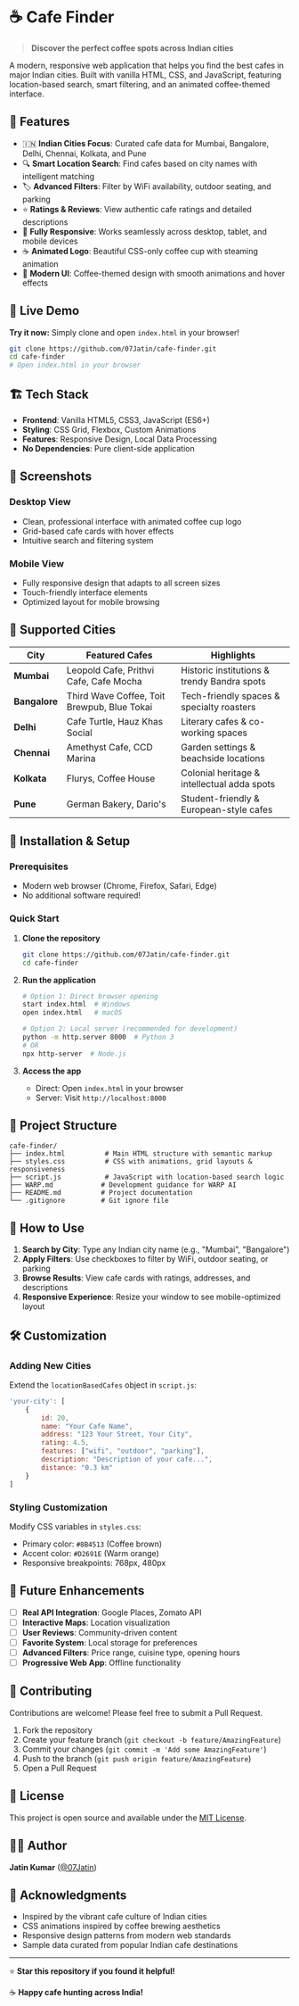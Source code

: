 # ☕ Cafe Finder

> **Discover the perfect coffee spots across Indian cities**

A modern, responsive web application that helps you find the best cafes in major Indian cities. Built with vanilla HTML, CSS, and JavaScript, featuring location-based search, smart filtering, and an animated coffee-themed interface.

## 🌟 Features

- 🇮🇳 **Indian Cities Focus**: Curated cafe data for Mumbai, Bangalore, Delhi, Chennai, Kolkata, and Pune
- 🔍 **Smart Location Search**: Find cafes based on city names with intelligent matching
- 🏷️ **Advanced Filters**: Filter by WiFi availability, outdoor seating, and parking
- ⭐ **Ratings & Reviews**: View authentic cafe ratings and detailed descriptions
- 📱 **Fully Responsive**: Works seamlessly across desktop, tablet, and mobile devices
- ☕ **Animated Logo**: Beautiful CSS-only coffee cup with steaming animation
- 🎨 **Modern UI**: Coffee-themed design with smooth animations and hover effects

## 🚀 Live Demo

**Try it now:** Simply clone and open `index.html` in your browser!

```bash
git clone https://github.com/07Jatin/cafe-finder.git
cd cafe-finder
# Open index.html in your browser
```

## 🏗️ Tech Stack

- **Frontend**: Vanilla HTML5, CSS3, JavaScript (ES6+)
- **Styling**: CSS Grid, Flexbox, Custom Animations
- **Features**: Responsive Design, Local Data Processing
- **No Dependencies**: Pure client-side application

## 📱 Screenshots

### Desktop View
- Clean, professional interface with animated coffee cup logo
- Grid-based cafe cards with hover effects
- Intuitive search and filtering system

### Mobile View
- Fully responsive design that adapts to all screen sizes
- Touch-friendly interface elements
- Optimized layout for mobile browsing

## 🌆 Supported Cities

| City | Featured Cafes | Highlights |
|------|----------------|------------|
| **Mumbai** | Leopold Cafe, Prithvi Cafe, Cafe Mocha | Historic institutions & trendy Bandra spots |
| **Bangalore** | Third Wave Coffee, Toit Brewpub, Blue Tokai | Tech-friendly spaces & specialty roasters |
| **Delhi** | Cafe Turtle, Hauz Khas Social | Literary cafes & co-working spaces |
| **Chennai** | Amethyst Cafe, CCD Marina | Garden settings & beachside locations |
| **Kolkata** | Flurys, Coffee House | Colonial heritage & intellectual adda spots |
| **Pune** | German Bakery, Dario's | Student-friendly & European-style cafes |

## 🔧 Installation & Setup

### Prerequisites
- Modern web browser (Chrome, Firefox, Safari, Edge)
- No additional software required!

### Quick Start
1. **Clone the repository**
   ```bash
   git clone https://github.com/07Jatin/cafe-finder.git
   cd cafe-finder
   ```

2. **Run the application**
   ```bash
   # Option 1: Direct browser opening
   start index.html  # Windows
   open index.html   # macOS
   
   # Option 2: Local server (recommended for development)
   python -m http.server 8000  # Python 3
   # OR
   npx http-server  # Node.js
   ```

3. **Access the app**
   - Direct: Open `index.html` in your browser
   - Server: Visit `http://localhost:8000`

## 📁 Project Structure

```
cafe-finder/
├── index.html          # Main HTML structure with semantic markup
├── styles.css          # CSS with animations, grid layouts & responsiveness
├── script.js           # JavaScript with location-based search logic
├── WARP.md            # Development guidance for WARP AI
├── README.md          # Project documentation
└── .gitignore         # Git ignore file
```

## 🎯 How to Use

1. **Search by City**: Type any Indian city name (e.g., "Mumbai", "Bangalore")
2. **Apply Filters**: Use checkboxes to filter by WiFi, outdoor seating, or parking
3. **Browse Results**: View cafe cards with ratings, addresses, and descriptions
4. **Responsive Experience**: Resize your window to see mobile-optimized layout

## 🛠️ Customization

### Adding New Cities
Extend the `locationBasedCafes` object in `script.js`:

```javascript
'your-city': [
    {
        id: 20,
        name: "Your Cafe Name",
        address: "123 Your Street, Your City",
        rating: 4.5,
        features: ["wifi", "outdoor", "parking"],
        description: "Description of your cafe...",
        distance: "0.3 km"
    }
]
```

### Styling Customization
Modify CSS variables in `styles.css`:
- Primary color: `#8B4513` (Coffee brown)
- Accent color: `#D2691E` (Warm orange)
- Responsive breakpoints: 768px, 480px

## 🚀 Future Enhancements

- [ ] **Real API Integration**: Google Places, Zomato API
- [ ] **Interactive Maps**: Location visualization
- [ ] **User Reviews**: Community-driven content
- [ ] **Favorite System**: Local storage for preferences
- [ ] **Advanced Filters**: Price range, cuisine type, opening hours
- [ ] **Progressive Web App**: Offline functionality

## 🤝 Contributing

Contributions are welcome! Please feel free to submit a Pull Request.

1. Fork the repository
2. Create your feature branch (`git checkout -b feature/AmazingFeature`)
3. Commit your changes (`git commit -m 'Add some AmazingFeature'`)
4. Push to the branch (`git push origin feature/AmazingFeature`)
5. Open a Pull Request

## 📄 License

This project is open source and available under the [MIT License](LICENSE).

## 👨‍💻 Author

**Jatin Kumar** ([@07Jatin](https://github.com/07Jatin))

## 🙏 Acknowledgments

- Inspired by the vibrant cafe culture of Indian cities
- CSS animations inspired by coffee brewing aesthetics
- Responsive design patterns from modern web standards
- Sample data curated from popular Indian cafe destinations

---

⭐ **Star this repository if you found it helpful!**

☕ **Happy cafe hunting across India!**
